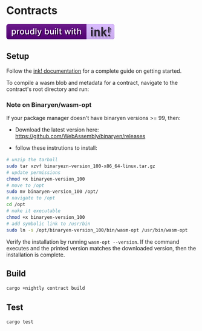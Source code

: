 # Contracts

[![Built with ink!](https://raw.githubusercontent.com/paritytech/ink/master/.images/badge.svg)](https://github.com/paritytech/ink)

## Setup

Follow the [ink! documentation](https://paritytech.github.io/ink-docs/getting-started/setup) for a complete guide on getting started.

To compile a wasm blob and metadata for a contract, navigate to the contract's root directory and run:

### Note on Binaryen/wasm-opt

If your package manager doesn't have binaryen versions >= 99, then:

- Download the latest version here: https://github.com/WebAssembly/binaryen/releases

- follow these instrutions to install:

``` bash
# unzip the tarball
sudo tar xzvf binaryezn-version_100-x86_64-linux.tar.gz
# update permissions
chmod +x binaryen-version_100
# move to /opt
sudo mv binaryen-version_100 /opt/
# navigate to /opt
cd /opt
# make it executable
chmod +x binaryen-version_100
# add symbolic link to /usr/bin
sudo ln -s /opt/binaryen-version_100/bin/wasm-opt /usr/bin/wasm-opt
```

Verify the installation by running `wasm-opt --version`. If the command executes and the printed version matches the downloaded version, then the installation is complete.

## Build

``` bash
cargo +nightly contract build
```

## Test

``` bash
cargo test 
```
